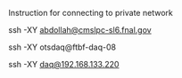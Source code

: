 Instruction for connecting to private network

 ssh -XY abdollah@cmslpc-sl6.fnal.gov

ssh -XY otsdaq@ftbf-daq-08

ssh -XY daq@192.168.133.220

